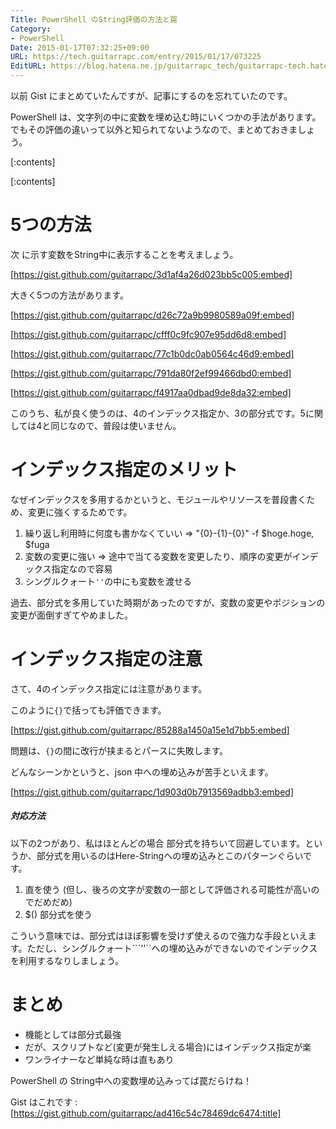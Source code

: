 ```yaml
---
Title: PowerShell のString評価の方法と罠
Category:
- PowerShell
Date: 2015-01-17T07:32:25+09:00
URL: https://tech.guitarrapc.com/entry/2015/01/17/073225
EditURL: https://blog.hatena.ne.jp/guitarrapc_tech/guitarrapc-tech.hatenablog.com/atom/entry/8454420450080465914
---
```


以前 Gist にまとめていたんですが、記事にするのを忘れていたのです。

PowerShell は、文字列の中に変数を埋め込む時にいくつかの手法があります。でもその評価の違いって以外と知られてないようなので、まとめておきましょう。

[:contents]

[:contents]

# 5つの方法

次 に示す変数をString中に表示することを考えましょう。

[https://gist.github.com/guitarrapc/3d1af4a26d023bb5c005:embed]

大きく5つの方法があります。

[https://gist.github.com/guitarrapc/d26c72a9b9980589a09f:embed]

[https://gist.github.com/guitarrapc/cfff0c9fc907e95dd6d8:embed]

[https://gist.github.com/guitarrapc/77c1b0dc0ab0564c46d9:embed]

[https://gist.github.com/guitarrapc/791da80f2ef99466dbd0:embed]

[https://gist.github.com/guitarrapc/f4917aa0dbad9de8da32:embed]

このうち、私が良く使うのは、4のインデックス指定か、3の部分式です。5に関しては4と同じなので、普段は使いません。


# インデックス指定のメリット

なぜインデックスを多用するかというと、モジュールやリソースを普段書くため、変更に強くするためです。

1. 繰り返し利用時に何度も書かなくていい => "{0}-{1}-{0}" -f $hoge.hoge, $fuga
2. 変数の変更に強い => 途中で当てる変数を変更したり、順序の変更がインデックス指定なので容易
3. シングルクォート```''```の中にも変数を渡せる

過去、部分式を多用していた時期があったのですが、変数の変更やポジションの変更が面倒すぎてやめました。


# インデックス指定の注意

さて、4のインデックス指定には注意があります。

このように```{}```で括っても評価できます。

[https://gist.github.com/guitarrapc/85288a1450a15e1d7bb5:embed]

問題は、```{}```の間に改行が挟まるとパースに失敗します。

どんなシーンかというと、json 中への埋め込みが苦手といえます。

[https://gist.github.com/guitarrapc/1d903d0b7913569adbb3:embed]


##### 対応方法

以下の2つがあり、私はほとんどの場合 部分式を持ちいて回避しています。というか、部分式を用いるのはHere-Stringへの埋め込みとこのパターンぐらいです。

1. 直を使う (但し、後ろの文字が変数の一部として評価される可能性が高いのでだめだめ)
2. $() 部分式を使う

こういう意味では、部分式はほぼ影響を受けず使えるので強力な手段といえます。ただし、シングルクォート```''``への埋め込みができないのでインデックスを利用するなりしましょう。

# まとめ

- 機能としては部分式最強
- だが、スクリプトなど(変更が発生しえる場合)にはインデックス指定が楽
- ワンライナーなど単純な時は直もあり

PowerShell の String中への変数埋め込みってば罠だらけね！

Gist はこれです : [https://gist.github.com/guitarrapc/ad416c54c78469dc6474:title]
